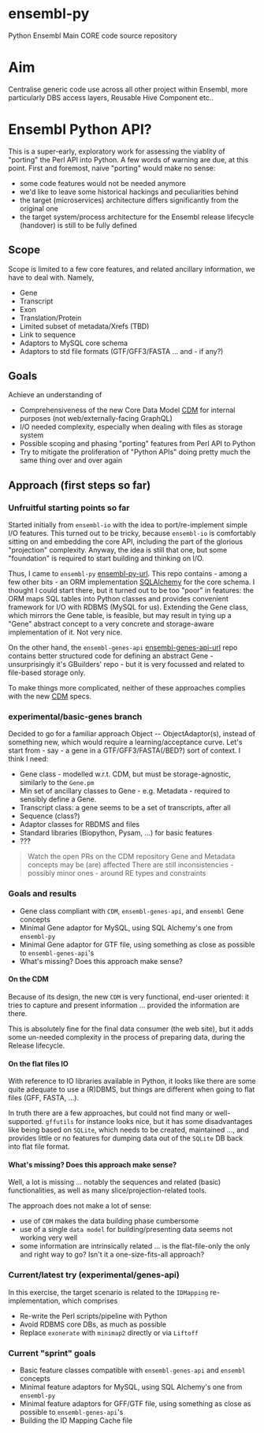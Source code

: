 # ensembl-py

Python Ensembl Main CORE code source repository


# Aim

Centralise generic code use across all other project within Ensembl, more particularly DBS access layers, Reusable Hive 
Component etc.. 
 

# Ensembl Python API?

This is a super-early, exploratory work for assessing the viablity of "porting" the Perl API into Python.
A few words of warning are due, at this point. First and foremost, naive "porting" would make no sense:
- some code features would not be needed anymore
- we'd like to leave some historical hackings and peculiarities behind
- the target (microservices) architecture differs significantly from the original one
- the target system/process architecture for the Ensembl release lifecycle (handover) is still to be fully defined

## Scope

Scope is limited to a few core features, and related ancillary information, we have to deal with. Namely,
- Gene
- Transcript
- Exon
- Translation/Protein
- Limited subset of metadata/Xrefs (TBD)
- Link to sequence
- Adaptors to MySQL core schema
- Adaptors to std file formats (GTF/GFF3/FASTA ... and - if any?)

## Goals

Achieve an understanding of
- Comprehensiveness of the new Core Data Model [CDM] for internal purposes (not web/externally-facing GraphQL)
- I/O needed complexity, especially when dealing with files as storage system
- Possible scoping and phasing "porting" features from Perl API to Python
- Try to mitigate the proliferation of "Python APIs" doing pretty much the same thing over and over again

## Approach (first steps so far)

### Unfruitful starting points so far

Started initially from `ensembl-io` with the idea to port/re-implement simple I/O features.
This turned out to be tricky, because `ensembl-io` is comfortably sitting on and embedding the core API, including the part of the glorious "projection" complexity.
Anyway, the idea is still that one, but some "foundation" is required to start building and thinking on I/O.

Thus, I came to `ensembl-py` [ensembl-py-url]. This repo contains - among a few other bits - an ORM implementation [SQLAlchemy] for the core schema.
I thought I could start there, but it turned out to be too "poor" in features: the ORM maps SQL tables into Python classes and provides convenient framework for I/O with RDBMS (MySQL for us).
Extending the Gene class, which mirrors the Gene table, is feasible, but may result in tying up a "Gene" abstract concept to a very concrete and storage-aware implementation of it. Not very nice.

On the other hand, the `ensembl-genes-api` [ensembl-genes-api-url] repo contains better structured code for defining an abstract Gene - unsurprisingly it's GBuilders' repo - but it is very focussed and related to file-based storage only.

To make things more complicated, neither of these approaches complies with the new [CDM] specs.

### experimental/basic-genes branch

Decided to go for a familiar approach Object -- ObjectAdaptor(s), instead of something new, which would require a learning/acceptance curve. Let's start from - say - a gene in a GTF/GFF3/FASTA(/BED?) sort of context.
I think I need:
- Gene class - modelled w.r.t. CDM, but must be storage-agnostic, similarly to the `Gene.pm`
- Min set of ancillary classes to Gene - e.g. Metadata - required to sensibly define a Gene.
- Transcript class: a gene seems to be a set of transcripts, after all
- Sequence (class?)
- Adaptor classes for RBDMS and files
- Standard libraries (Biopython, Pysam, ...) for basic features
- ???

> Watch the open PRs on the CDM repository
> Gene and Metadata concepts may be (are) affected
> There are still inconsistencies - possibly minor ones - around RE types and constraints

### Goals and results
- Gene class compliant with `CDM`, `ensembl-genes-api`, and `ensembl` Gene concepts
- Minimal Gene adaptor for MySQL, using SQL Alchemy's one from `ensembl-py`
- Minimal Gene adaptor for GTF file, using something as close as possible to `ensembl-genes-api`'s
- What's missing? Does this approach make sense?

#### On the CDM
Because of its design, the new `CDM` is very functional, end-user oriented: it tries to capture and present information ... provided the information are there.

This is absolutely fine for the final data consumer (the web site), but it adds some un-needed complexity in the process of preparing data, during the Release lifecycle.

#### On the flat files IO
With reference to IO libraries available in Python, it looks like there are some quite adequate to use a (R)DBMS, but things are different when going to flat files (GFF, FASTA, ...).

In truth there are a few approaches, but could not find many or well-supported.
`gffutils` for instance looks nice, but it has some disadvantages like being based on `SQLite`, which needs to be created, maintained ..., and provides little or no features for dumping data out of the `SQLite` DB back into flat file format.

#### What's missing? Does this approach make sense?
Well, a lot is missing ... notably the sequences and related (basic) functionalities, as well as many slice/projection-related tools.

The approach does not make a lot of sense:
- use of `CDM` makes the data building phase cumbersome
- use of a single `data model` for building/presenting data seems not working very well
- some information are intrinsically related ... is the flat-file-only the only and right way to go? Isn't it a one-size-fits-all approach?

### Current/latest try (experimental/genes-api)
In this exercise, the target scenario is related to the `IDMapping` re-implementation, which comprises
- Re-write the Perl scripts/pipeline with Python
- Avoid RDBMS core DBs, as much as possible
- Replace `exonerate` with `minimap2` directly or via `Liftoff`


### Current "sprint" goals
- Basic feature classes compatible with `ensembl-genes-api` and `ensembl`  concepts
- Minimal feature adaptors for MySQL, using SQL Alchemy's one from `ensembl-py`
- Minimal feature adaptors for GFF/GTF file, using something as close as possible to `ensembl-genes-api`'s
- Building the ID Mapping Cache file





[//]: # (List of references used before)

  [CDM]: <https://github.com/Ensembl/ensembl-cdm-docs>
  [ensembl-genes-api-url]: <https://github.com/Ensembl/ensembl-genes-api>
  [ensembl-py-url]: <https://github.com/Ensembl/ensembl-py>
  [SQLAlchemy]: <https://www.sqlalchemy.org>